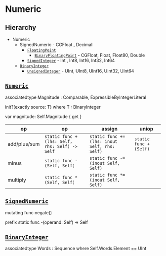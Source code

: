 

# Numeric

## Hierarchy

* Numeric
  * SignedNumeric - CGFloat , Decimal
    * [`FloatingPoint`](https://developer.apple.com/documentation/swift/floatingpoint)
      * [`BinaryFloatingPoint`](https://developer.apple.com/documentation/swift/binaryfloatingpoint) - CGFloat, Float, Float80, Double
    * [`SignedInteger`](https://developer.apple.com/documentation/swift/signedinteger) - Int , Int8, Int16, Int32, Int64
  * [`BinaryInteger`](https://developer.apple.com/documentation/swift/binaryinteger)
    * [`UnsignedInteger`](https://developer.apple.com/documentation/swift/unsignedinteger) - UInt, UInt8, UInt16, UInt32, UInt64



## [`Numeric`](https://developer.apple.com/documentation/swift/numeric)

associatedtype Magnitude : Comparable, ExpressibleByIntegerLiteral

init?<T>(exactly source: T) where T : BinaryInteger

var magnitude: Self.Magnitude { get }

op | op | assign  | uniop
--|--|--|--
add/plus/sum| `static func +(lhs: Self, rhs: Self) -> Self` | `static func +=(lhs: inout Self, rhs: Self)` | `static func +(Self)`
minus |`static func -(Self, Self)` | `static func -=(inout Self, Self)`
multiply | `static func *(Self, Self)` | `static func *=(inout Self, Self)`


## [`SignedNumeric`](https://developer.apple.com/documentation/swift/signednumeric)

mutating func negate()

prefix static func -(operand: Self) -> Self

## [`BinaryInteger`](https://developer.apple.com/documentation/swift/binaryinteger)

associatedtype Words : Sequence where Self.Words.Element == UInt
